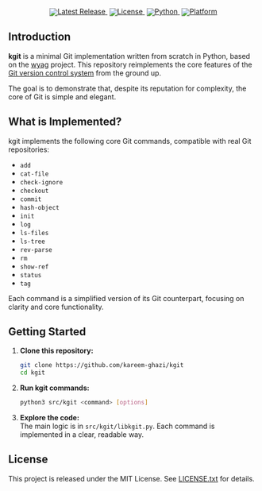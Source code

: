<!-- <div align="center">
  <br>
  <img src="meta/sawarly_banner.svg" width="45%" alt="Sawarly" style="margin: 10px 0;" />
  <br><br>
</div> -->

<div align="center" style="line-height: 1;">
  <a href="https://github.com/kareem-ghazi/kgit" target="_blank" style="margin: 2px;">
    <img alt="Latest Release" src="https://img.shields.io/badge/Latest%20Release-1.0-brightgreen" />
  </a>
  <a href="https://opensource.org/license/mit" target="_blank" style="margin: 2px;">
    <img alt="License" src="https://img.shields.io/badge/License-MIT-red" />
  </a>
    <a href="https://python.org/" target="_blank" style="margin: 2px;">
    <img alt="Python" src="https://img.shields.io/badge/Python-3.10%2B-blue?logo=python" />
  </a>
  <a href="https://www.microsoft.com/windows" target="_blank" style="margin: 2px;">
    <img alt="Platform" src="https://img.shields.io/badge/Platform-Linux-black?logo=windows" />
  </a>
</div>

## Introduction

**kgit** is a minimal Git implementation written from scratch in Python, based on the [wyag](https://wyag.thb.lt/) project. This repository reimplements the core features of the [Git version control system](https://git-scm.com/) from the ground up.

The goal is to demonstrate that, despite its reputation for complexity, the core of Git is simple and elegant.

## What is Implemented?

kgit implements the following core Git commands, compatible with real Git repositories:

- `add`
- `cat-file`
- `check-ignore`
- `checkout`
- `commit`
- `hash-object`
- `init`
- `log`
- `ls-files`
- `ls-tree`
- `rev-parse`
- `rm`
- `show-ref`
- `status`
- `tag`

Each command is a simplified version of its Git counterpart, focusing on clarity and core functionality.

## Getting Started

1. **Clone this repository:**
   ```bash
   git clone https://github.com/kareem-ghazi/kgit
   cd kgit
   ```

2. **Run kgit commands:**
   ```bash
   python3 src/kgit <command> [options]
   ```

3. **Explore the code:**  
   The main logic is in `src/kgit/libkgit.py`. Each command is implemented in a clear, readable way.

## License

This project is released under the MIT License. See [LICENSE.txt](LICENSE.txt) for details.
